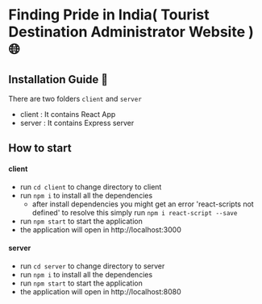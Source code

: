 
  # Finding Pride in India( Tourist Destination Administrator Website ) 🌐
  
  ## Installation Guide 🚀  
  There are two folders `client` and `server`

  - client : It contains React App
  - server : It contains Express server 

  ## How to start
  #### client
  - run `cd client` to change directory to client
  - run `npm i` to install all the dependencies
    - after install dependencies you might get an error 'react-scripts not defined' to resolve this simply run `npm i react-script --save`
  - run `npm start` to start the application
  - the application will open in http://localhost:3000

 #### server
  - run `cd server` to change directory to server
  - run `npm i` to install all the dependencies
  - run `npm start` to start the application
  - the application will open in http://localhost:8080
